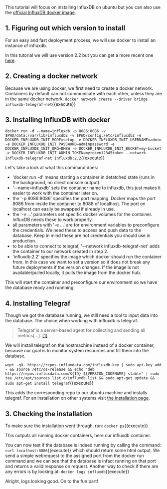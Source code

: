 

This tutorial will focus on installing InfluxDB on ubuntu but you can also use the [official InfluxDB docker image](https://hub.docker.com/_/influxdb/).

## 1. Figuring out which version to install

For an easy and fast deployment process, we will use docker to install an instance of influxdb.

In this tutorial we will use version 2.2 but you can get a more recent one [here](https://hub.docker.com/_/influxdb/).

## 2. Creating a docker network

Because we are using docker, we first need to create a docker network. Containers by default can not communicate with each other, unless they are in the same docker network.
`docker network create --driver bridge influxdb-telegraf-net`{{execute}}
## 3. Installing InfluxDB with docker
 
`docker run -d --name=influxdb -p 8086:8086 -v $PWD/data:/var/lib/influxdb2 -v $PWD/config:/etc/influxdb2 -e DOCKER_INFLUXDB_INIT_MODE=setup -e DOCKER_INFLUXDB_INIT_USERNAME=admin -e DOCKER_INFLUXDB_INIT_PASSWORD=adminpassword -e DOCKER_INFLUXDB_INIT_ORG=DHBW -e DOCKER_INFLUXDB_INIT_BUCKET=my-bucket -e DOCKER_INFLUXDB_INIT_ADMIN_TOKEN=mytoken12345token --network influxdb-telegraf-net influxdb:2.2`{{execute}}

Let's take a look at what this command does:
 - 'docker run -d' means starting a container in detatched state (runs in the background, no direct console output).
 - '--name=influxdb' sets the container name to influxdb, this just makes it easier to work with the container later on.
 - the '-p 8086:8086' specifies the port mapping. Docker maps the port 8086 from inside the container to 8086 of localhost. The port on localhost can easily be swapped if already in use.
 - the '-v ...' parameters set specific docker volumes for the container. InfluxDB needs these to work properly.
 - all parameters with '-e ...' are for environment variables to preconfigure the credentials. We need these to access and push data to the database. Keep in mind these are not credentials you should use in production.
 - to be able to connect to telegraf, '--network influxdb-telegraf-net' adds the container to our network created in step 2.
 - 'influxdb:2.2' specifies the image which docker should run the container from. In this case we want to set a version so it does not break any future deployments if the version changes. If the image is not available/pulled locally, it pulls the image from the docker hub.

This will start the container and preconfigure our environment so we have the database ready and runnning.
## 4. Installing Telegraf

Though we got the database running, we still need a tool to input data into the database. The choice when working with influxdb is telegraf. 
> Telegraf is a server-based agent for collecting and sending all metrics[...]. [[1]](https://www.influxdata.com/time-series-platform/telegraf/)

We will install telegraf on the hostmachine instead of a docker container, because our goal is to monitor system resources and fill them into the database.

`wget -qO- https://repos.influxdata.com/influxdb.key | sudo apt-key add - && source /etc/os-release && echo "deb https://repos.influxdata.com/${ID} ${VERSION_CODENAME} stable" | sudo tee /etc/apt/sources.list.d/influxdb.list && sudo apt-get update && sudo apt-get install telegraf`{{execute}}

This adds the corresponding repo to our ubuntu machine and installs telegraf. For an installation on other systems visit [the installation page](https://docs.influxdata.com/telegraf/v1.22/install/).

## 3. Checking the installation

To make sure the installation went through, run:
`docker ps`{{execute}}

This outputs all running docker containers, here our influxdb container.

You can now test if the database is indeed running by calling the command:
`curl localhost:8086`{{execute}}
which should return some html output.
We send a simple webrequest to the assigned port from the docker run command and we can see that the database is infact running on that port and returns a valid response on request.
Another way to check if there are any errors is by looking at:
`docker logs influxdb`{{execute}}


Alright, logs looking good. On to the fun part!


